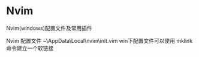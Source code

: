 # Nvim
Nvim(windows)配置文件及常用插件

Nvim 配置文件 ~\AppData\Local\nvim\init.vim
     win下配置文件可以使用 mklink 命令建立一个软链接

